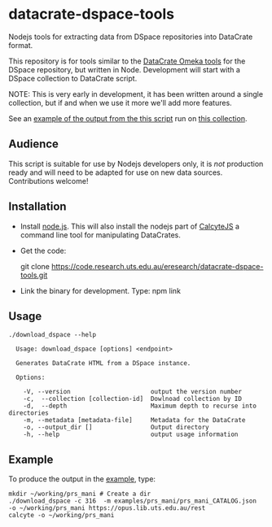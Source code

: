# datacrate-dspace-tools


Nodejs tools for extracting data from DSpace repositories into DataCrate format. 

This repository is for tools similar to the [DataCrate Omeka tools](https://github.com/UTS-eResearch/omeka-datacrate-tools) for the DSpace repository, but written in Node. Development will start with a DSpace collection to DataCrate script.

NOTE: This is very early in development, it has been written around a single collection, but if and when we use it more we'll add more features.

See an [example of the output from the this script](https://data.research.uts.edu.au/examples/v1.0/prs_mani/) run on [this collection](https://opus.lib.uts.edu.au/handle/10453/28084).

## Audience


This script is suitable for use by Nodejs developers only, it is _not_ production ready and will need to be adapted for use on new data sources. Contributions welcome!

## Installation

- Install [node.js](https://nodejs.org/en/). This will also install the nodejs part of [CalcyteJS](https://code.research.uts.edu.au/eresearch/CalcyteJS) a command line tool for manipulating DataCrates.

- Get the code:

  git clone https://code.research.uts.edu.au/eresearch/datacrate-dspace-tools.git

- Link the binary for development. Type:
  npm link

## Usage

```
./download_dspace --help

  Usage: download_dspace [options] <endpoint>

  Generates DataCrate HTML from a DSpace instance.

  Options:

    -V, --version                      output the version number
    -c,  --collection [collection-id]  Dowlnoad collection by ID
    -d,  --depth                       Maximum depth to recurse into directories
    -m, --metadata [metadata-file]     Metadata for the DataCrate
    -o, --output_dir []                Output directory
    -h, --help                         output usage information
```

## Example

To produce the output in the [example](https://data.research.uts.edu.au/examples/v1.0/prs_mani/), type:
```
mkdir ~/working/prs_mani # Create a dir
./download_dspace -c 316  -m examples/prs_mani/prs_mani_CATALOG.json  -o ~/working/prs_mani https://opus.lib.uts.edu.au/rest
calcyte -o ~/working/prs_mani
```



